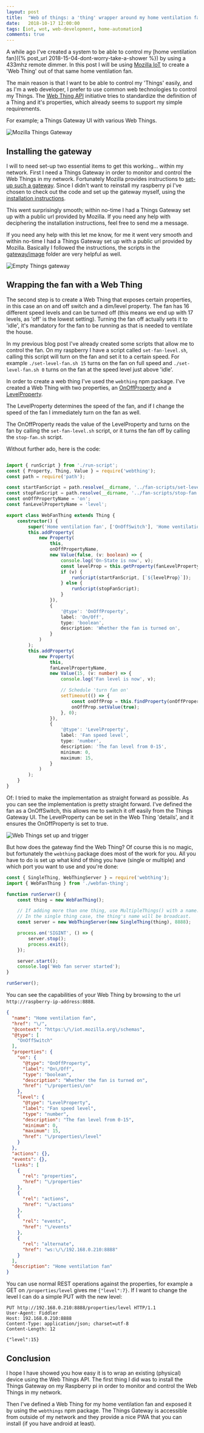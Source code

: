 ```yaml
---
layout: post
title:  "Web of things: a 'thing' wrapper around my home ventilation fan"
date:   2018-10-17 12:00:00
tags: [iot, wot, web-development, home-automation]
comments: true
---
```


A while ago I've created a system to be able to control my [home ventilation fan]({% post_url 2018-15-04-dont-worry-take-a-shower %}) by using a 433mhz remote dimmer. In this post I will be using [Mozilla IoT](https://iot.mozilla.org/) to create a 'Web Thing' out of that same home ventilation fan.

The main reason is that I want to be able to control my 'Things' easily, and as I'm a web developer, I prefer to use common web technologies to control my Things. The [Web Thing API](https://iot.mozilla.org/wot/) initiative tries to standardize the definition of a Thing and it's properties, which already seems to support my simple requirements.

For example; a Things Gateway UI with various Web Things.

<p class="centered-image">
	<img src="https://2r4s9p1yi1fa2jd7j43zph8r-wpengine.netdna-ssl.com/files/2018/10/Screen-Shot-2018-10-09-at-16.17.59.png" alt="Mozilla Things Gateway">
</p>

## Installing the gateway

I will to need set-up two essential items to get this working... within my network. First I need a Things Gateway in order to monitor and control the Web Things in my network. Fortunately Mozilla provides instructions to [set-up such a gateway](https://iot.mozilla.org/gateway/). Since I didn't want to reinstall my raspberry pi I've chosen to check out the code and set up the gateway myself, using the [installation instructions](https://github.com/mozilla-iot/gateway/blob/master/README.md).

This went surprisingly smooth; within no-time I had a Things Gateway set up with a public url provided by Mozilla. If you need any help with deciphering the installation instructions, feel free to send me a message. 

If you need any help with this let me know, for me it went very smooth and within no-time I had a Things Gateway set up with a public url provided by Mozilla. Basically I followed the instructions, the scripts in the [gateway/image](https://github.com/mozilla-iot/gateway/tree/master/image) folder are very helpful as well.

<p class="centered-image">
	<img src="/assets/mozilla-iot/empty-gateway.png" alt="Empty Things gateway">
</p>

## Wrapping the fan with a Web Thing

The second step is to create a Web Thing that exposes certain properties, in this case an on and off switch and a dim/level property. The fan has 16 different speed levels and can be turned off (this means we end up with 17 levels, as 'off' is the lowest setting). Turning the fan off actually sets it to 'idle', it's mandatory for the fan to be running as that is needed to ventilate the house.

In my previous blog post I've already created some scripts that allow me to control the fan. On my raspberry I have a script called `set-fan-level.sh`, calling this script will turn on the fan and set it to a certain speed. For example `./set-level-fan.sh 15` turns on the fan on full speed and `./set-level-fan.sh 0` turns on the fan at the speed level just above 'idle'.

In order to create a web thing I've used the `webthing` npm package. I've created a Web Thing with two properties, an [OnOffProperty](https://iot.mozilla.org/schemas/#OnOffProperty) and a [LevelProperty](https://iot.mozilla.org/schemas/#LevelProperty).

The LevelProperty determines the speed of the fan, and if I change the speed of the fan I immediately turn on the fan as well.

The OnOffProperty reads the value of the LevelProperty and turns on the fan by calling the `set-fan-level.sh` script, or it turns the fan off by calling the `stop-fan.sh` script.

Without further ado, here is the code:
```ts

import { runScript } from './run-script';
const { Property, Thing, Value } = require('webthing');
const path = require('path');

const startFanScript = path.resolve(__dirname, '../fan-scripts/set-level-fan.sh');
const stopFanScript = path.resolve(__dirname, '../fan-scripts/stop-fan.sh');
const onOffPropertyName = 'on';
const fanLevelPropertyName = 'level';

export class WebFanThing extends Thing {
    constructor() {
        super('Home ventilation fan', ['OnOffSwitch'], 'Home ventilation fan');
        this.addProperty(
            new Property(
                this,
                onOffPropertyName,
                new Value(false, (v: boolean) => {
                    console.log('On-State is now', v);
                    const levelProp = this.getProperty(fanLevelPropertyName);
                    if (v) {
                        runScript(startFanScript, [`${levelProp}`]);
                    } else {
                        runScript(stopFanScript);
                    }
                }),
                {
                    '@type': 'OnOffProperty',
                    label: 'On/Off',
                    type: 'boolean',
                    description: 'Whether the fan is turned on',
                }
            )
        );
        this.addProperty(
            new Property(
                this,
                fanLevelPropertyName,
                new Value(15, (v: number) => {
                    console.log('Fan level is now', v);

                    // Schedule 'turn fan on'
                    setTimeout(() => {
                        const onOffProp = this.findProperty(onOffPropertyName);
                        onOffProp.setValue(true);
                    }, 0);
                }),
                {
                    '@type': 'LevelProperty',
                    label: 'Fan speed level',
                    type: 'number',
                    description: 'The fan level from 0-15',
                    minimum: 0,
                    maximum: 15,
                }
            )
        );
    }
}
```

Of: I tried to make the implementation as straight forward as possible. As you can see the implementation is pretty straight forward. I've defined the fan as a OnOffSwitch, this allows me to switch it off easily from the Things Gateway UI. The LevelProperty can be set in the Web Thing 'details', and it ensures the OnOffProperty is set to true.

<p class="image">
	<img src="/assets/mozilla-iot/webthing-setup-and-trigger.gif" alt="Web Things set up and trigger">
</p>

But how does the gateway find the Web Thing? Of course this is no magic, but fortunately the `webthing` package does most of the work for you. All you have to do is set up what kind of thing you have (single or multiple) and which port you want to use and you're done:
```ts
const { SingleThing, WebThingServer } = require('webthing');
import { WebFanThing } from './webfan-thing';

function runServer() {
    const thing = new WebFanThing();

    // If adding more than one thing, use MultipleThings() with a name.
    // In the single thing case, the thing's name will be broadcast.
    const server = new WebThingServer(new SingleThing(thing), 8888);

    process.on('SIGINT', () => {
        server.stop();
        process.exit();
    });

    server.start();
    console.log('Web fan server started');
}

runServer();
```

You can see the capabilities of your Web Thing by browsing to the url `http://raspberry-ip-address:8888`.

```json
{
  "name": "Home ventilation fan",
  "href": "\/",
  "@context": "https:\/\/iot.mozilla.org\/schemas",
  "@type": [
    "OnOffSwitch"
  ],
  "properties": {
    "on": {
      "@type": "OnOffProperty",
      "label": "On\/Off",
      "type": "boolean",
      "description": "Whether the fan is turned on",
      "href": "\/properties\/on"
    },
    "level": {
      "@type": "LevelProperty",
      "label": "Fan speed level",
      "type": "number",
      "description": "The fan level from 0-15",
      "minimum": 0,
      "maximum": 15,
      "href": "\/properties\/level"
    }
  },
  "actions": {},
  "events": {},
  "links": [
    {
      "rel": "properties",
      "href": "\/properties"
    },
    {
      "rel": "actions",
      "href": "\/actions"
    },
    {
      "rel": "events",
      "href": "\/events"
    },
    {
      "rel": "alternate",
      "href": "ws:\/\/192.168.0.210:8888"
    }
  ],
  "description": "Home ventilation fan"
}
```

You can use normal REST operations against the properties, for example a GET on `/properties/level` gives me `{"level":7}`. If I want to change the level I can do a simple PUT with the new level:

```
PUT http://192.168.0.210:8888/properties/level HTTP/1.1
User-Agent: Fiddler
Host: 192.168.0.210:8888
Content-Type: application/json; charset=utf-8
Content-Length: 12

{"level":15}
```

## Conclusion

I hope I have showed you how easy it is to wrap an existing (physical) device using the Web Things API. The first thing I did was to install the Things Gateway on my Raspberry pi in order to monitor and control the Web Things in my network.

Then I've defined a Web Thing for my home ventilation fan and exposed it by using the `webthings` npm package. The Things Gateway is accessible from outside of my network and they provide a nice PWA that you can install (if you have android at least).
